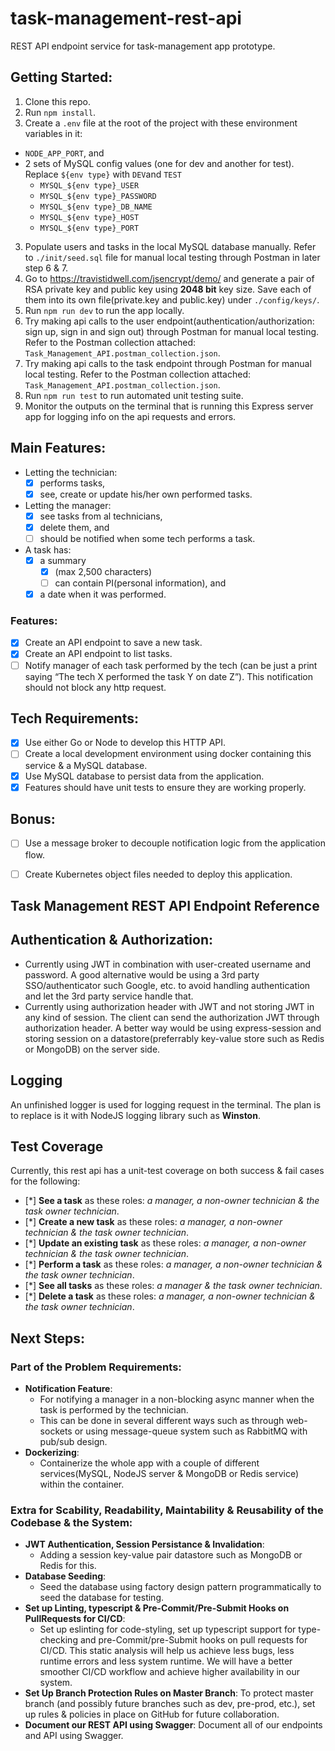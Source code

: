 # task-management-rest-api
REST API endpoint service for task-management app prototype.

## Getting Started:
1. Clone this repo.
2. Run ```npm install```.
3. Create a ```.env``` file at the root of the project with these environment variables in it: 
  - ```NODE_APP_PORT```, and 
  - 2 sets of MySQL config values (one for dev and another for test). Replace ```${env type}``` with ```DEV```and ```TEST```
    - ```MYSQL_${env type}_USER```
    - ```MYSQL_${env type}_PASSWORD```
    - ```MYSQL_${env type}_DB_NAME```
    - ```MYSQL_${env type}_HOST```
    - ```MYSQL_${env type}_PORT```
3. Populate users and tasks in the local MySQL database manually. Refer to ```./init/seed.sql``` file for manual local testing through Postman in later step 6 & 7.
4. Go to https://travistidwell.com/jsencrypt/demo/ and generate a pair of RSA private key and public key using **2048 bit** key size. Save each of them into its own file(private.key and public.key) under ```./config/keys/```.
5. Run ```npm run dev``` to run the app locally.
6. Try making api calls to the user endpoint(authentication/authorization: sign up, sign in and sign out) through Postman for manual local testing. Refer to the Postman collection attached: ```Task_Management_API.postman_collection.json```.
7. Try making api calls to the task endpoint through Postman for manual local testing. Refer to the Postman collection attached: ```Task_Management_API.postman_collection.json```.
8. Run ```npm run test``` to run automated unit testing suite. 
9. Monitor the outputs on the terminal that is running this Express server app for logging info on the api requests and errors.

## Main Features:
- Letting the technician:
  - [x] performs tasks,
  - [x] see, create or update his/her own performed tasks.

- Letting the manager:
  - [x] see tasks from al technicians,
  - [x] delete them, and
  - [ ] should be notified when some tech performs a task.

- A task has:
  - [x] a summary 
    - [x] (max 2,500 characters) 
    - [ ] can contain PI(personal information), and
  - [x] a date when it was performed.

### Features:
- [x] Create an API endpoint to save a new task.
- [x] Create an API endpoint to list tasks.
- [ ] Notify manager of each task performed by the tech (can be just a print saying “The tech X performed the task Y on date Z”). This notification should not block any http request.

## Tech Requirements:
- [x] Use either Go or Node to develop this HTTP API.
- [ ] Create a local development environment using docker containing this service & a MySQL database.
- [x] Use MySQL database to persist data from the application.
- [x] Features should have unit tests to ensure they are working properly.

## Bonus:
- [ ] Use a message broker to decouple notification logic from the application flow.
- [ ] Create Kubernetes object files needed to deploy this application.


## Task Management REST API Endpoint Reference


## Authentication & Authorization:
- Currently using JWT in combination with user-created username and password. A good alternative would be using a 3rd party SSO/authenticator such Google, etc. to avoid handling authentication and let the 3rd party service handle that.
- Currently using authorization header with JWT and not storing JWT in any kind of session. The client can send the authorization JWT through authorization header. A better way would be using express-session and storing session on a datastore(preferrably key-value store such as Redis or MongoDB) on the server side.

## Logging
An unfinished logger is used for logging request in the terminal. The plan is to replace is it with NodeJS logging library such as **Winston**.

## Test Coverage
Currently, this rest api has a unit-test coverage on both success & fail cases for the following:
- [*] **See a task** as these roles: *a manager, a non-owner technician & the task owner technician*.
- [*] **Create a new task** as these roles: *a manager, a non-owner technician & the task owner technician*.
- [*] **Update an existing task** as these roles: *a manager, a non-owner technician & the task owner technician*.
- [*] **Perform a task** as these roles: *a manager, a non-owner technician & the task owner technician*.
- [*] **See all tasks** as these roles: *a manager & the task owner technician*.
- [*] **Delete a task** as these roles: *a manager, a non-owner technician & the task owner technician*.

## Next Steps:
### Part of the Problem Requirements:
- **Notification Feature**: 
  -  For notifying a manager in a non-blocking async manner when the task is performed by the technician.
  - This can be done in several different ways such as through web-sockets or using message-queue system such as RabbitMQ with pub/sub design.
- **Dockerizing**: 
  - Containerize the whole app with a couple of different services(MySQL, NodeJS server & MongoDB or Redis service) within the container.

### Extra for Scability, Readability, Maintability & Reusability of the Codebase & the System:
- **JWT Authentication, Session Persistance & Invalidation**: 
  - Adding a session key-value pair datastore such as MongoDB or Redis for this.
- **Database Seeding**: 
  - Seed the database using factory design pattern programmatically to seed the database for testing.
- **Set up Linting, typescript & Pre-Commit/Pre-Submit Hooks on PullRequests for CI/CD**: 
  - Set up eslinting for code-styling, set up typescript support for type-checking and pre-Commit/pre-Submit hooks on pull requests for CI/CD. This static analysis will help us achieve less bugs, less runtime errors and less system runtime. We will have a better smoother CI/CD workflow and achieve higher availability in our system.
- **Set Up Branch Protection Rules on Master Branch**: To protect master branch (and possibly future branches such as dev, pre-prod, etc.), set up rules & policies in place on GitHub for future collaboration.
- **Document our REST API using Swagger**: Document all of our endpoints and API using Swagger.

